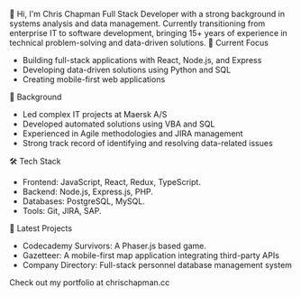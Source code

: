 👋 Hi, I'm Chris Chapman
Full Stack Developer with a strong background in systems analysis and data management. Currently transitioning from enterprise IT to software development, bringing 15+ years of experience in technical problem-solving and data-driven solutions.
🔭 Current Focus

* Building full-stack applications with React, Node.js, and Express
* Developing data-driven solutions using Python and SQL
* Creating mobile-first web applications

💼 Background

* Led complex IT projects at Maersk A/S
* Developed automated solutions using VBA and SQL
* Experienced in Agile methodologies and JIRA management
* Strong track record of identifying and resolving data-related issues

🛠️ Tech Stack

* Frontend: JavaScript, React, Redux, TypeScript.
* Backend: Node.js, Express.js, PHP.
* Databases: PostgreSQL, MySQL.
* Tools: Git, JIRA, SAP.

🌱 Latest Projects

* Codecademy Survivors: A Phaser.js based game.
* Gazetteer: A mobile-first map application integrating third-party APIs
* Company Directory: Full-stack personnel database management system

Check out my portfolio at chrischapman.cc
